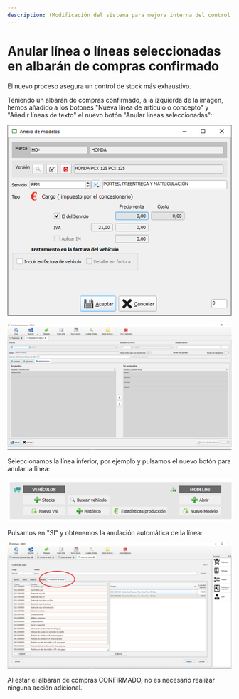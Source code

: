 ```yaml
---
description: (Modificación del sistema para mejora interna del control de stock)
---
```


# Anular línea o líneas seleccionadas en albarán de compras confirmado

El nuevo proceso asegura un control de stock más exhaustivo. 

Teniendo un albarán de compras confirmado, a la izquierda de la imagen, hemos añadido a los botones "Nueva línea de artículo o concepto" y "Añadir líneas de texto" el nuevo botón "Anular líneas seleccionadas":

![Anular l&#xED;neas seleccionadas](../../.gitbook/assets/image%20%28419%29.png)

![](../../.gitbook/assets/image%20%28339%29.png)

Seleccionamos la línea inferior, por ejemplo y pulsamos el nuevo botón para anular la línea:

![](../../.gitbook/assets/image%20%28108%29.png)

Pulsamos en "SI" y obtenemos la anulación automática de la línea:

![](../../.gitbook/assets/image%20%28117%29.png)

Al estar el albarán de compras CONFIRMADO, no es necesario realizar ninguna acción adicional.

